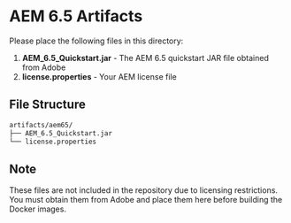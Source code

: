 # AEM 6.5 Artifacts

Please place the following files in this directory:

1. **AEM_6.5_Quickstart.jar** - The AEM 6.5 quickstart JAR file obtained from Adobe
2. **license.properties** - Your AEM license file

## File Structure

```bash
artifacts/aem65/
├── AEM_6.5_Quickstart.jar
└── license.properties
```

## Note

These files are not included in the repository due to licensing restrictions. You must obtain them from Adobe and place them here before building the Docker images.
